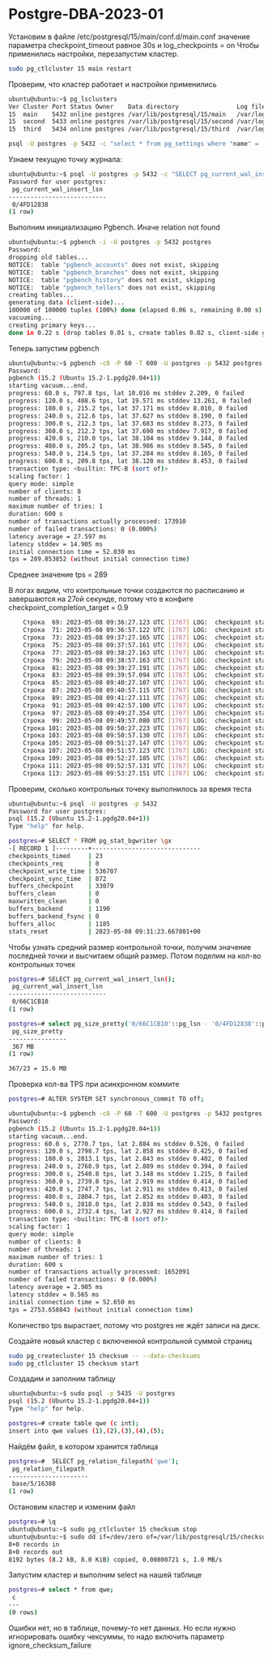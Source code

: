 # Postgre-DBA-2023-01

Установим в файле /etc/postgresql/15/main/conf.d/main.conf значение параметра checkpoint_timeout равное 30s и log_checkpoints = on
Чтобы применились настройки, перезапустим кластер.
```sh
sudo pg_ctlcluster 15 main restart
```
Проверим, что кластер работает и настройки применились
```sh
ubuntu@ubuntu:~$ pg_lsclusters
Ver Cluster Port Status Owner    Data directory                Log file
15  main    5432 online postgres /var/lib/postgresql/15/main   /var/log/postgresql/postgresql-15-main.log
15  second  5433 online postgres /var/lib/postgresql/15/second /var/log/postgresql/postgresql-15-second.log
15  third   5434 online postgres /var/lib/postgresql/15/third  /var/log/postgresql/postgresql-15-third.log
```
```sh
psql -U postgres -p 5432 -c "select * from pg_settings where "name" = 'checkpoint_timeout' or "name" = 'log_checkpoints'"
```

Узнаем текущую точку журнала:
```sh
ubuntu@ubuntu:~$ psql -U postgres -p 5432 -c "SELECT pg_current_wal_insert_lsn();"
Password for user postgres:
 pg_current_wal_insert_lsn
---------------------------
 0/4FD12838
(1 row)
```

Выполним инициализацию Pgbench. Иначе relation not found
```sh
ubuntu@ubuntu:~$ pgbench -i -U postgres -p 5432 postgres
Password:
dropping old tables...
NOTICE:  table "pgbench_accounts" does not exist, skipping
NOTICE:  table "pgbench_branches" does not exist, skipping
NOTICE:  table "pgbench_history" does not exist, skipping
NOTICE:  table "pgbench_tellers" does not exist, skipping
creating tables...
generating data (client-side)...
100000 of 100000 tuples (100%) done (elapsed 0.06 s, remaining 0.00 s)
vacuuming...
creating primary keys...
done in 0.22 s (drop tables 0.01 s, create tables 0.02 s, client-side generate 0.09 s, vacuum 0.04 s, primary keys 0.06 s)
```

Теперь запустим pgbench
```sh
ubuntu@ubuntu:~$ pgbench -c8 -P 60 -T 600 -U postgres -p 5432 postgres
Password:
pgbench (15.2 (Ubuntu 15.2-1.pgdg20.04+1))
starting vacuum...end.
progress: 60.0 s, 797.8 tps, lat 10.016 ms stddev 2.209, 0 failed
progress: 120.0 s, 408.6 tps, lat 19.571 ms stddev 13.261, 0 failed
progress: 180.0 s, 215.2 tps, lat 37.171 ms stddev 8.010, 0 failed
progress: 240.0 s, 212.6 tps, lat 37.627 ms stddev 8.190, 0 failed
progress: 300.0 s, 212.3 tps, lat 37.683 ms stddev 8.273, 0 failed
progress: 360.0 s, 212.2 tps, lat 37.690 ms stddev 7.917, 0 failed
progress: 420.0 s, 210.0 tps, lat 38.104 ms stddev 9.144, 0 failed
progress: 480.0 s, 205.2 tps, lat 38.986 ms stddev 8.545, 0 failed
progress: 540.0 s, 214.5 tps, lat 37.284 ms stddev 8.165, 0 failed
progress: 600.0 s, 209.8 tps, lat 38.120 ms stddev 8.453, 0 failed
transaction type: <builtin: TPC-B (sort of)>
scaling factor: 1
query mode: simple
number of clients: 8
number of threads: 1
maximum number of tries: 1
duration: 600 s
number of transactions actually processed: 173910
number of failed transactions: 0 (0.000%)
latency average = 27.597 ms
latency stddev = 14.905 ms
initial connection time = 52.030 ms
tps = 289.853852 (without initial connection time)
```
Среднее значение tps = 289

В логах видим, что контрольные точки создаются по расписанию и завершаются на 27ой секунде, потому что в конфиге checkpoint_completion_target = 0.9

```sh
	Строка  69: 2023-05-08 09:36:27.123 UTC [1767] LOG:  checkpoint starting: time
	Строка  71: 2023-05-08 09:36:57.122 UTC [1767] LOG:  checkpoint starting: time
	Строка  73: 2023-05-08 09:37:27.165 UTC [1767] LOG:  checkpoint starting: time
	Строка  75: 2023-05-08 09:37:57.161 UTC [1767] LOG:  checkpoint starting: time
	Строка  77: 2023-05-08 09:38:27.163 UTC [1767] LOG:  checkpoint starting: time
	Строка  79: 2023-05-08 09:38:57.163 UTC [1767] LOG:  checkpoint starting: time
	Строка  81: 2023-05-08 09:39:27.191 UTC [1767] LOG:  checkpoint starting: time
	Строка  83: 2023-05-08 09:39:57.094 UTC [1767] LOG:  checkpoint starting: time
	Строка  85: 2023-05-08 09:40:27.107 UTC [1767] LOG:  checkpoint starting: time
	Строка  87: 2023-05-08 09:40:57.115 UTC [1767] LOG:  checkpoint starting: time
	Строка  89: 2023-05-08 09:41:27.111 UTC [1767] LOG:  checkpoint starting: time
	Строка  91: 2023-05-08 09:42:57.100 UTC [1767] LOG:  checkpoint starting: time
	Строка  97: 2023-05-08 09:49:27.354 UTC [1767] LOG:  checkpoint starting: time
	Строка  99: 2023-05-08 09:49:57.080 UTC [1767] LOG:  checkpoint starting: time
	Строка 101: 2023-05-08 09:50:27.223 UTC [1767] LOG:  checkpoint starting: time
	Строка 103: 2023-05-08 09:50:57.130 UTC [1767] LOG:  checkpoint starting: time
	Строка 105: 2023-05-08 09:51:27.147 UTC [1767] LOG:  checkpoint starting: time
	Строка 107: 2023-05-08 09:51:57.123 UTC [1767] LOG:  checkpoint starting: time
	Строка 109: 2023-05-08 09:52:27.185 UTC [1767] LOG:  checkpoint starting: time
	Строка 111: 2023-05-08 09:52:57.131 UTC [1767] LOG:  checkpoint starting: time
	Строка 113: 2023-05-08 09:53:27.151 UTC [1767] LOG:  checkpoint starting: time
```

Проверим, сколько контрольных точеку выполнилось за время теста 

```sh
ubuntu@ubuntu:~$ psql -U postgres -p 5432
Password for user postgres:
psql (15.2 (Ubuntu 15.2-1.pgdg20.04+1))
Type "help" for help.

postgres=# SELECT * FROM pg_stat_bgwriter \gx
-[ RECORD 1 ]---------+------------------------------
checkpoints_timed     | 23
checkpoints_req       | 0
checkpoint_write_time | 536707
checkpoint_sync_time  | 872
buffers_checkpoint    | 33079
buffers_clean         | 0
maxwritten_clean      | 0
buffers_backend       | 1190
buffers_backend_fsync | 0
buffers_alloc         | 1185
stats_reset           | 2023-05-08 09:31:23.667801+00
```

Чтобы узнать средний размер контрольной точки, получим значение последней точки и высчитаем общий размер. Потом поделим на кол-во контрольных точек

```sh
postgres=# SELECT pg_current_wal_insert_lsn();
 pg_current_wal_insert_lsn
---------------------------
 0/66C1CB10
(1 row)

postgres=# select pg_size_pretty('0/66C1CB10'::pg_lsn - '0/4FD12838'::pg_lsn);
 pg_size_pretty
----------------
 367 MB
(1 row)

367/23 = 15.6 MB
```

Проверка кол-ва TPS при асинхронном коммите

```sh
postgres=# ALTER SYSTEM SET synchronous_commit TO off;

ubuntu@ubuntu:~$ pgbench -c8 -P 60 -T 600 -U postgres -p 5432 postgres
Password:
pgbench (15.2 (Ubuntu 15.2-1.pgdg20.04+1))
starting vacuum...end.
progress: 60.0 s, 2770.7 tps, lat 2.884 ms stddev 0.526, 0 failed
progress: 120.0 s, 2798.7 tps, lat 2.858 ms stddev 0.425, 0 failed
progress: 180.0 s, 2813.1 tps, lat 2.843 ms stddev 0.402, 0 failed
progress: 240.0 s, 2768.9 tps, lat 2.889 ms stddev 0.394, 0 failed
progress: 300.0 s, 2540.8 tps, lat 3.148 ms stddev 1.215, 0 failed
progress: 360.0 s, 2739.8 tps, lat 2.919 ms stddev 0.414, 0 failed
progress: 420.0 s, 2747.7 tps, lat 2.911 ms stddev 0.413, 0 failed
progress: 480.0 s, 2804.7 tps, lat 2.852 ms stddev 0.403, 0 failed
progress: 540.0 s, 2818.0 tps, lat 2.838 ms stddev 0.543, 0 failed
progress: 600.0 s, 2732.4 tps, lat 2.927 ms stddev 0.414, 0 failed
transaction type: <builtin: TPC-B (sort of)>
scaling factor: 1
query mode: simple
number of clients: 8
number of threads: 1
maximum number of tries: 1
duration: 600 s
number of transactions actually processed: 1652091
number of failed transactions: 0 (0.000%)
latency average = 2.905 ms
latency stddev = 0.565 ms
initial connection time = 52.650 ms
tps = 2753.658843 (without initial connection time)
```
Количество tps вырастает, потому что postgres не ждёт записи на диск.


Создайте новый кластер с включенной контрольной суммой страниц

```sh
sudo pg_createcluster 15 checksum -- --data-checksums
sudo pg_ctlcluster 15 checksum start
```

Создадим и заполним таблицу

```sh
ubuntu@ubuntu:~$ sudo psql -p 5435 -U postgres
psql (15.2 (Ubuntu 15.2-1.pgdg20.04+1))
Type "help" for help.

postgres=# create table qwe (c int);
insert into qwe values (1),(2),(3),(4),(5);
```
Найдём файл, в котором хранится таблица

```sh
postgres=#  SELECT pg_relation_filepath('qwe');
 pg_relation_filepath
----------------------
 base/5/16388
(1 row)
```

Остановим кластер и изменим файл

```sh
postgres=# \q
ubuntu@ubuntu:~$ sudo pg_ctlcluster 15 checksum stop
ubuntu@ubuntu:~$ sudo dd if=/dev/zero of=/var/lib/postgresql/15/checksum/base/5/16388 oflag=dsync conv=notrunc bs=1024 count=8
8+0 records in
8+0 records out
8192 bytes (8.2 kB, 8.0 KiB) copied, 0.00800721 s, 1.0 MB/s
```

Запустим кластер и выполним select на нашей таблице

```sh
postgres=# select * from qwe;
 c
---
(0 rows)
```
Ошибки нет, но в таблице, почему-то нет данных. Но если нужно игнорировать ошибку чексуммы, то надо включить параметр ignore_checksum_failure
